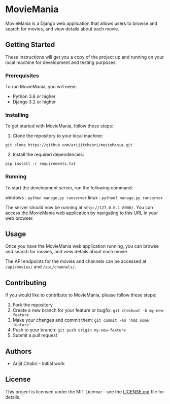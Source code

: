 # MovieMania

MovieMania is a Django web application that allows users to browse and search for movies, and view details about each movie.

## Getting Started

These instructions will get you a copy of the project up and running on your local machine for development and testing purposes.

### Prerequisites

To run MovieMania, you will need:

- Python 3.6 or higher
- Django 3.2 or higher

### Installing

To get started with MovieMania, follow these steps:

1. Clone the repository to your local machine:

`git clone https://github.com/arijitchabri/movieMania.git`


2. Install the required dependencies:

`pip install -r requirements.txt`


### Running

To start the development server, run the following command:

windows : `python manage.py runserver`
linux : `python3 manage.py runserver`

The server should now be running at `http://127.0.0.1:8000/`. You can access the MovieMania web application by navigating to this URL in your web browser.

## Usage

Once you have the MovieMania web application running, you can browse and search for movies, and view details about each movie. 

The API endpoints for the movies and channels can be accessed at `/api/movies/` and `/api/channels/`.

## Contributing

If you would like to contribute to MovieMania, please follow these steps:

1. Fork the repository
2. Create a new branch for your feature or bugfix: `git checkout -b my-new-feature`
3. Make your changes and commit them: `git commit -am 'Add some feature'`
4. Push to your branch: `git push origin my-new-feature`
5. Submit a pull request

## Authors

- Arijit Chabri - Initial work

## License

This project is licensed under the MIT License - see the [LICENSE.md](LICENSE.md) file for details.
